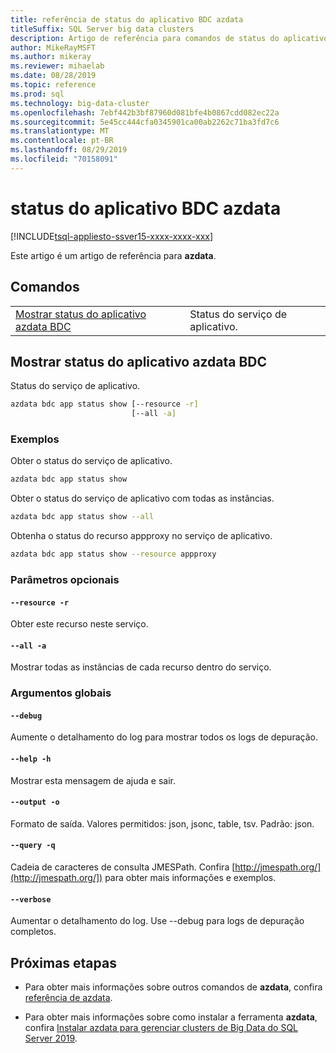```yaml
---
title: referência de status do aplicativo BDC azdata
titleSuffix: SQL Server big data clusters
description: Artigo de referência para comandos de status do aplicativo BDC azdata.
author: MikeRayMSFT
ms.author: mikeray
ms.reviewer: mihaelab
ms.date: 08/28/2019
ms.topic: reference
ms.prod: sql
ms.technology: big-data-cluster
ms.openlocfilehash: 7ebf442b3bf87960d081bfe4b0867cdd082ec22a
ms.sourcegitcommit: 5e45cc444cfa0345901ca00ab2262c71ba3fd7c6
ms.translationtype: MT
ms.contentlocale: pt-BR
ms.lasthandoff: 08/29/2019
ms.locfileid: "70158091"
---
```

# <a name="azdata-bdc-app-status"></a>status do aplicativo BDC azdata

[!INCLUDE[tsql-appliesto-ssver15-xxxx-xxxx-xxx](../includes/tsql-appliesto-ssver15-xxxx-xxxx-xxx.md)]  

Este artigo é um artigo de referência para **azdata**. 

## <a name="commands"></a>Comandos
|     |     |
| --- | --- |
[Mostrar status do aplicativo azdata BDC](#azdata-bdc-app-status-show) | Status do serviço de aplicativo.
## <a name="azdata-bdc-app-status-show"></a>Mostrar status do aplicativo azdata BDC
Status do serviço de aplicativo.
```bash
azdata bdc app status show [--resource -r] 
                           [--all -a]
```
### <a name="examples"></a>Exemplos
Obter o status do serviço de aplicativo.
```bash
azdata bdc app status show
```
Obter o status do serviço de aplicativo com todas as instâncias.
```bash
azdata bdc app status show --all
```
Obtenha o status do recurso appproxy no serviço de aplicativo.
```bash
azdata bdc app status show --resource appproxy
```
### <a name="optional-parameters"></a>Parâmetros opcionais
#### `--resource -r`
Obter este recurso neste serviço.
#### `--all -a`
Mostrar todas as instâncias de cada recurso dentro do serviço.
### <a name="global-arguments"></a>Argumentos globais
#### `--debug`
Aumente o detalhamento do log para mostrar todos os logs de depuração.
#### `--help -h`
Mostrar esta mensagem de ajuda e sair.
#### `--output -o`
Formato de saída.  Valores permitidos: json, jsonc, table, tsv.  Padrão: json.
#### `--query -q`
Cadeia de caracteres de consulta JMESPath. Confira [http://jmespath.org/](http://jmespath.org/]) para obter mais informações e exemplos.
#### `--verbose`
Aumentar o detalhamento do log. Use --debug para logs de depuração completos.

## <a name="next-steps"></a>Próximas etapas

- Para obter mais informações sobre outros comandos de **azdata**, confira [referência de azdata](reference-azdata.md). 

- Para obter mais informações sobre como instalar a ferramenta **azdata**, confira [Instalar azdata para gerenciar clusters de Big Data do SQL Server 2019](deploy-install-azdata.md).
